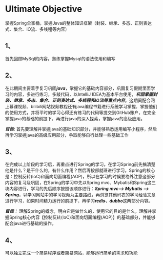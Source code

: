 # Ultimate Objective
掌握Spring全家桶，掌握Java的整体知识框架（封装、继承、多态、正则表达式、集合、IO流、多线程等内容）

## 1、
首先回顾MySql的内容，熟练掌握Mysql的语法使用和编写

## 2、
在此期间主要着手复习巩固***java***，掌握它的基础内容部分，巩固复习假期里面学习的内容，多进行练习，多敲代码，以IntelliJ IDEA为基本平台使用，***巩固掌握封装、继承、多态、集合、正则表达式、多线程和IO流等重点内容***，这期间配合网上慕课视频、bilibili网站视频教程还有java编程书籍进行系统学习掌握，掌握他们的使用方式，并将平时的学习心得还有练习的代码等提交到GitHub账户，在完全掌握java的基础的前提下，再进行java的深入探索，掌握java的高级应用。

***目标:*** 首先要理解并掌握java的基础知识部分，并能够熟悉运用编写小程序，然后再学习掌握java的高级应用部分，争取能够自行处理一些基础工作

## 3、
在完成以上阶段的学习后，再重点进行Spring的学习，在学习Spring前先搞清楚他是什么？是干什么的，有什么作用？然后再按部就班进行学习，Spring的核心是：控制反转(IoC)和面向切面编程(AOP)，所以在学习的时候要格外注意这部分内容的复习及巩固，在Spring的学习中先以Spring mvc、Mybatis和Spring这三块内容进行，学习的先后顺序按照该顺序进行：***Spring mvc--> Mybatis --> Spring***，以学习网站中的学习视频为主要路线，再浏览其他码农的学习经验文章进行学习，如果时间精力运行的前提下，再学习***redis、dubbo***这两部分内容。

***目标：*** 理解Spring的概念，明白它是做什么的，使用它的目的是什么，理解并掌握Spring核心内容【控制反转(IoC)和面向切面编程(AOP)】的基础部分，并能够配合java进行基础的操作。

## 4、
可以独立完成一个简易程序或者简易网站，能够运行简单的需求和功能
 
